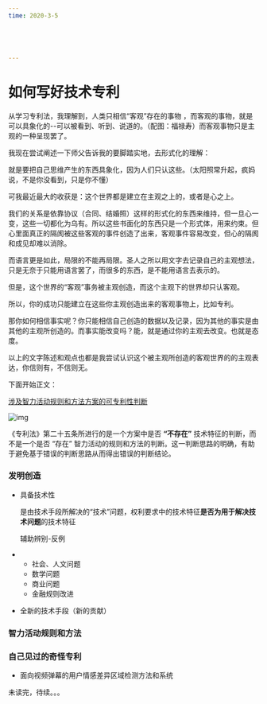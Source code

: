 ```yaml
---
time: 2020-3-5





---
```




# 如何写好技术专利

从学习专利法，我理解到，人类只相信“客观”存在的事物 ，而客观的事物，就是可以具象化的--可以被看到、听到、说道的。（配图：福禄寿）而客观事物只是主观的一种呈现罢了。

我现在尝试阐述一下师父告诉我的要脚踏实地，去形式化的理解：

就是要把自己思维产生的东西具象化，因为人们只认这些。（太阳照常升起，疯妈说，不是你没看到，只是你不懂）

可我最近最大的收获是：这个世界都是建立在主观之上的，或者是心之上。

我们的关系是依靠协议（合同、结婚照）这样的形式化的东西来维持，但一旦心一变，这些一切都化为乌有。所以这些书面化的东西只是一个形式体，用来约束。但心里面真正的隔阂被这些客观的事件创造了出来，客观事件容易改变，但心的隔阂和成见却难以消除。



而语言更是如此，局限的不能再局限。圣人之所以用文字去记录自己的主观想法，只是无奈于只能用语言罢了，而很多的东西，是不能用语言去表示的。

但是，这个世界的“客观”事务被主观创造，而这个主观下的世界却只认客观。

所以，你的成功只能建立在这些你主观创造出来的客观事物上，比如专利。



那你如何相信事实呢？你只能相信自己创造的数据以及记录，因为其他的事实是由其他的主观所创造的。而事实能改变吗？能，就是通过你的主观去改变。也就是态度。



以上的文字陈述和观点也都是我尝试认识这个被主观所创造的客观世界的的主观表达，你信则有，不信则无。



下面开始正文：

[涉及智力活动规则和方法方案的可专利性判断](http://www.unitalen.com.cn/html/report/17111703-1.htm)

![img](https://mmbiz.qlogo.cn/mmbiz_png/yVhTsRMicTck8LLLQZchQQ5aiaq5KvsDwCNa613YRsVnPeTcKP1L8nw1kDTibjhqelMAF8qzC8T1eFsODInXjk6Fw/0?wx_fmt=png)

《专利法》第二十五条所进行的是一个方案中是否 **“不存在”** 技术特征的判断，而不是一个是否 “存在” 智力活动的规则和方法的判断。这一判断思路的明确，有助于避免基于错误的判断思路从而得出错误的判断结论。

### 发明创造

- 具备技术性

  是由技术手段所解决的“技术”问题，权利要求中的技术特征**是否为用于解决技术问题**的技术特征

  辅助辨别-反例

- - 社会、人文问题
  - 数学问题
  - 商业问题
  - 金融规则改进

- 全新的技术手段（新的贡献）

### 智力活动规则和方法





### 自己见过的奇怪专利

- 面向视频弹幕的用户情感差异区域检测方法和系统

未读完，待续。。。